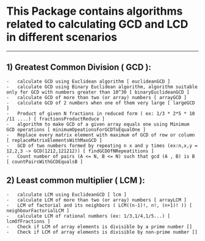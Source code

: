 # This Package contains algorithms related to calculating GCD and LCD in different scenarios

------

## 1) Greatest Common Division ( GCD ):
	-	calculate GCD using Euclidean algorithm [ euclideanGCD ]
	-	calculate GCD using Binary Euclidean algorithm, algorithm suitable only for GCD with numbers greater than 10^30 [ binaryEuclideanGCD ]
	-	calculate GCD of more than two (or array) numbers [ arrayGCD ]
	-	calculate GCD of 2 numbers when one of them very large [ largeGCD ]
	-	Product of given N fractions in reduced form ( ex: 1/3 * 2*5 * 10 /11 ....) [ fractionsProductReduce ]
	-	algorithm to make GCD of a given array equals one using Minimum GCD operations [ minimumOpeationsForGCDToEqualOne ]
	-	Replace every matrix element with maximum of GCD of row or column [ replaceMatrixElementsWithMaxGCD ]
	-	GCD of two numbers formed by repeating n x and y times (ex:n,x,y = 12,2,3 -> GCD(1212,121212)) [ findGCDOfNRepeatitions ]
	-	Count number of pairs (A <= N, B <= N) such that gcd (A , B) is B [ countPairsWithGCDEqualsB ]


## 2) Least common multiplier ( LCM ):
	-	calculate LCM using EuclideanGCD [ lcm ]
	-	calculate LCM of more than two (or array) numbers [ arrayLCM ]
	-	LCM of factorial and its neighbors ( LCM((n-1)!, n!, (n+1)! )) [ neighbourFactorialLCM ]
	-	calculate LCM of rational numbers (ex: 1/3,1/4,1/5...) [ lcmOfFractions ]
	-	Check if LCM of array elements is divisible by a prime number []
	-	Check if LCM of array elements is divisible by non-prime number []
